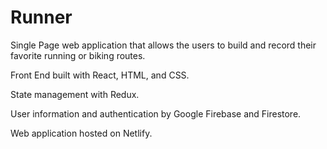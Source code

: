 # Runner
Single Page web application that allows the users to build and record their favorite running or biking routes.

Front End built with React, HTML, and CSS.

State management with Redux.

User information and authentication by Google Firebase and Firestore.

Web application hosted on Netlify.
